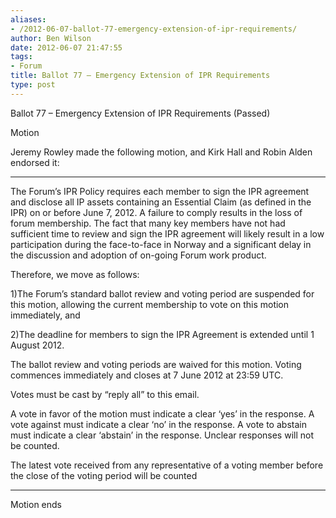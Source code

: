 ```yaml
---
aliases:
- /2012-06-07-ballot-77-emergency-extension-of-ipr-requirements/
author: Ben Wilson
date: 2012-06-07 21:47:55
tags:
- Forum
title: Ballot 77 – Emergency Extension of IPR Requirements
type: post
---
```


Ballot 77 – Emergency Extension of IPR Requirements (Passed)

Motion

Jeremy Rowley made the following motion, and Kirk Hall and Robin Alden endorsed it:

______________________________________________________________________

The Forum’s IPR Policy requires each member to sign the IPR agreement and disclose all IP assets containing an Essential Claim (as defined in the IPR) on or before June 7, 2012. A failure to comply results in the loss of forum membership. The fact that many key members have not had sufficient time to review and sign the IPR agreement will likely result in a low participation during the face-to-face in Norway and a significant delay in the discussion and adoption of on-going Forum work product.

Therefore, we move as follows:

1)The Forum’s standard ballot review and voting period are suspended for this motion, allowing the current membership to vote on this motion immediately, and

2)The deadline for members to sign the IPR Agreement is extended until 1 August 2012.

The ballot review and voting periods are waived for this motion. Voting commences immediately and closes at 7 June 2012 at 23:59 UTC.

Votes must be cast by “reply all” to this email.

A vote in favor of the motion must indicate a clear ‘yes’ in the response. A vote against must indicate a clear ‘no’ in the response. A vote to abstain must indicate a clear ‘abstain’ in the response. Unclear responses will not be counted.

The latest vote received from any representative of a voting member before the close of the voting period will be counted

______________________________________________________________________

Motion ends